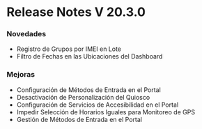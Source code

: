 # Release Notes V 20.3.0

### **Novedades**

* Registro de Grupos por IMEI en Lote
* Filtro de Fechas en las Ubicaciones del Dashboard

### **Mejoras**

* ​Configuración de Métodos de Entrada en el Portal​
* Desactivación de Personalización del Quiosco​
* Configuración de Servicios de Accesibilidad en el Portal​
* Impedir Selección de Horarios Iguales para Monitoreo de GPS​
* ​Gestión de Métodos de Entrada en el Portal
